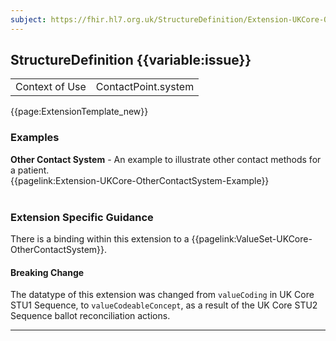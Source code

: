 ```yaml
---
subject: https://fhir.hl7.org.uk/StructureDefinition/Extension-UKCore-OtherContactSystem
---
```

## StructureDefinition {{variable:issue}}

<table id="addToTranspose">
<tr><td>Context of Use</td>
<td>ContactPoint.system</td>
</tr>
</table>

{{page:ExtensionTemplate_new}}

<div id="Examples" class="tabcontent">
  <h3>Examples</h3>
<b>Other Contact System</b> - An example to illustrate other contact methods for a patient. </br>
{{pagelink:Extension-UKCore-OtherContactSystem-Example}}
<br><br>
</div>

<h3 id="guidance-othercomntactsystem">Extension Specific Guidance</h3>

There is a binding within this extension to a {{pagelink:ValueSet-UKCore-OtherContactSystem}}.

<div markdown="span" class="alert alert-warning" role="alert"><h4><i class="fa fa-warning"></i> Breaking Change</h4>
The datatype of this extension was changed from <code>valueCoding</code> in UK Core STU1 Sequence, to <code>valueCodeableConcept</code>, as a result of the UK Core STU2 Sequence ballot reconciliation actions.
</div> 

---
